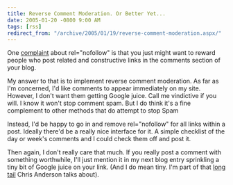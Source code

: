 ```yaml
---
title: Reverse Comment Moderation. Or Better Yet...
date: 2005-01-20 -0800 9:00 AM
tags: [rss]
redirect_from: "/archive/2005/01/19/reverse-comment-moderation.aspx/"
---
```


One [complaint](https://haacked.com/archive/2005/01/20/1944.aspx#1964)
about rel="nofollow" is that you just might want to reward people who
post related and constructive links in the comments section of your
blog.

My answer to that is to implement reverse comment moderation. As far as
I'm concerned, I'd like comments to appear immediately on my site.
However, I don't want them getting Google juice. Call me vindictive if
you will. I know it won't stop comment spam. But I do think it's a fine
complement to other methods that do attempt to stop Spam

Instead, I'd be happy to go in and remove rel="nofollow" for all links
within a post. Ideally there'd be a really nice interface for it. A
simple checklist of the day or week's comments and I could check them
off and post it.

Then again, I don't really care that much. If you really post a comment
with something worthwhile, I'll just mention it in my next blog entry
sprinkling a tiny bit of Google juice on your link. (And I do mean tiny.
I'm part of that [long
tail](http://www.wired.com/wired/archive/12.10/tail.html) Chris Anderson
talks about).

